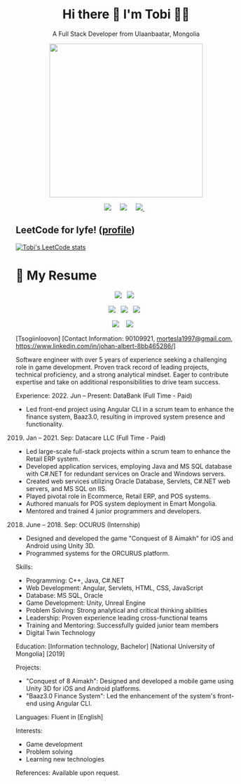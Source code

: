 <h1 align='center'>
  Hi there 👋 I'm Tobi 👨‍💻
</h1>

<p align='center'>
  A Full Stack Developer from Ulaanbaatar, Mongolia
</p>

<p align='center'>
  <a href="#"><img src="https://github-readme-stats.vercel.app/api?username=tsogiinloovon&show_icons=true&count_private=true&theme=radical" width="350"></a>
</p>


<p align='center'>
  <a href="https://twitter.com/tsogiinloovon/"><img src="https://img.shields.io/badge/twitter-%231DA1F2.svg?&style=for-the-badge&logo=twitter&logoColor=white" /></a>&nbsp;&nbsp;&nbsp;&nbsp;
  <a href="https://www.linkedin.com/in/tsogiinloovon-tsogtbaatar-b4b630202/"><img src="https://img.shields.io/badge/linkedin-%230077B5.svg?&style=for-the-badge&logo=linkedin&logoColor=white" /></a>&nbsp;&nbsp;&nbsp;&nbsp;
  
  <a href="https://medium.com/@Tsogiinlovon">
    <img src="https://img.shields.io/badge/medium-%2312100E.svg?&style=for-the-badge&logo=medium&logoColor=white" />        
  </a>&nbsp;&nbsp;

</p>


## LeetCode for lyfe! ([profile](https://leetcode.com/mortesla1997))
[![Tobi's LeetCode stats](https://leetcode-stats-six.vercel.app/api?username=mortesla1997)](https://github.com/KnlnKS/leetcode-stats)




<h1> 📃 My Resume </h1>
  
<p align='center'>
  <img src="https://img.shields.io/badge/JavaScript-F7DF1E?style=for-the-badge&logo=javascript&logoColor=black" />&nbsp;&nbsp;
  <img src="https://img.shields.io/badge/React-20232A?style=for-the-badge&logo=react&logoColor=61DAFB" />&nbsp;&nbsp;
</p>

<p align='center'>
  <img src="https://img.shields.io/badge/Oracle-F80000?style=for-the-badge&logo=oracle&logoColor=white" />&nbsp;&nbsp;
  <img src="https://img.shields.io/badge/.NET-5C2D91?style=for-the-badge&logo=.net&logoColor=white" />&nbsp;&nbsp;
  <img src="https://img.shields.io/badge/swift-F54A2A?style=for-the-badge&logo=swift&logoColor=white" />&nbsp;&nbsp;
</p>
<p align='center'>
  <img src="https://img.shields.io/badge/-c++-black?logo=c%2B%2B&style=social" />&nbsp;&nbsp;&nbsp;
  <img src="https://img.shields.io/badge/Java-ED8B00?style=for-the-badge&logo=java&logoColor=white" />&nbsp;&nbsp;&nbsp;&nbsp;

</p>


[Tsogiinloovon]
[Contact Information: 90109921, mortesla1997@gmail.com, https://www.linkedin.com/in/johan-albert-8bb465286/]

Software engineer with over 5 years of experience seeking a challenging role in game development. Proven track record of leading projects, technical proficiency, and a strong analytical mindset. Eager to contribute expertise and take on additional responsibilities to drive team success.

Experience:
2022. Jun – Present: DataBank (Full Time - Paid)
- Led front-end project using Angular CLI in a scrum team to enhance the finance system, Baaz3.0, resulting in improved system presence and functionality.

2019. Jan – 2021. Sep: Datacare LLC (Full Time - Paid)
- Led large-scale full-stack projects within a scrum team to enhance the Retail ERP system.
- Developed application services, employing Java and MS SQL database with C#.NET for redundant services on Oracle and Windows servers.
- Created web services utilizing Oracle Database, Servlets, C#.NET web servers, and MS SQL on IIS.
- Played pivotal role in Ecommerce, Retail ERP, and POS systems.
- Authored manuals for POS system deployment in Emart Mongolia.
- Mentored and trained 4 junior programmers and developers.

2018. June – 2018. Sep: OCURUS (Internship)
- Designed and developed the game "Conquest of 8 Aimakh" for iOS and Android using Unity 3D.
- Programmed systems for the ORCURUS platform.

Skills:
- Programming: C++, Java, C#.NET
- Web Development: Angular, Servlets, HTML, CSS, JavaScript
- Database: MS SQL, Oracle
- Game Development: Unity, Unreal Engine
- Problem Solving: Strong analytical and critical thinking abilities
- Leadership: Proven experience leading cross-functional teams
- Training and Mentoring: Successfully guided junior team members
- Digital Twin Technology

Education:
[Information technology, Bachelor]
[National University of Mongolia]
[2019]

Projects:
- "Conquest of 8 Aimakh": Designed and developed a mobile game using Unity 3D for iOS and Android platforms.
- "Baaz3.0 Finance System": Led the enhancement of the system's front-end using Angular CLI.

Languages:
Fluent in [English]

Interests:
- Game development
- Problem solving
- Learning new technologies

References:
Available upon request.
